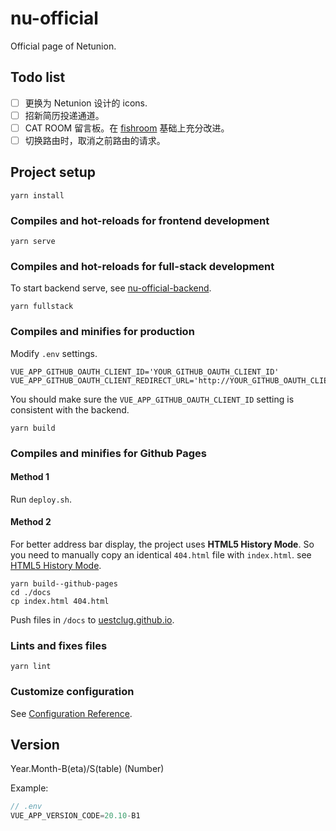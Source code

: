 # nu-official

Official page of Netunion.

## Todo list

- [ ] 更换为 Netunion 设计的 icons.
- [ ] 招新简历投递通道。
- [ ] CAT ROOM 留言板。在 [fishroom](https://fishroom.tuna.moe/log/tuna/today) 基础上充分改进。
- [ ] 切换路由时，取消之前路由的请求。

## Project setup

``` shell
yarn install
```

### Compiles and hot-reloads for frontend development

``` shell
yarn serve
```

### Compiles and hot-reloads for full-stack development

To start backend serve, see [nu-official-backend](https://github.com/uestclug/nu-official-backend).

``` shell
yarn fullstack
```

### Compiles and minifies for production

Modify `.env` settings.

``` .env
VUE_APP_GITHUB_OAUTH_CLIENT_ID='YOUR_GITHUB_OAUTH_CLIENT_ID'
VUE_APP_GITHUB_OAUTH_CLIENT_REDIRECT_URL='http://YOUR_GITHUB_OAUTH_CLIENT_REDIRECT_URL/oauth/redirect'
```

You should make sure the `VUE_APP_GITHUB_OAUTH_CLIENT_ID` setting is consistent with the backend.

``` shell
yarn build
```

### Compiles and minifies for Github Pages

#### Method 1

Run `deploy.sh`.

#### Method 2

For better address bar display, the project uses **HTML5 History Mode**. So you need to manually copy an identical `404.html` file with `index.html`. see [HTML5 History Mode](https://router.vuejs.org/guide/essentials/history-mode.html).

``` shell
yarn build--github-pages
cd ./docs
cp index.html 404.html
```

Push files in `/docs` to [uestclug.github.io](https://github.com/uestclug/uestclug.github.io).

### Lints and fixes files

``` shell
yarn lint
```

### Customize configuration

See [Configuration Reference](https://cli.vuejs.org/config/).

## Version

Year.Month-B(eta)/S(table) (Number)

Example:

``` js
// .env
VUE_APP_VERSION_CODE=20.10-B1
```
